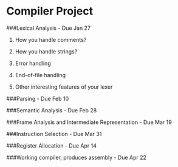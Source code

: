 Compiler Project
=====

###Lexical Analysis - Due Jan 27

1. How you handle comments?

2. How you handle strings?

3. Error handling

4. End-of-file handling

5. Other interesting features of your lexer

###Parsing - Due Feb 10


###Semantic Analysis - Due Feb 28


###Frame Analysis and Intermediate Representation - Due Mar 19


###Instruction Selection - Due Mar 31


###Register Allocation - Due Apr 14


###Working compiler, produces assembly - Due Apr 22
